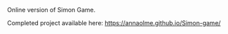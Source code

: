 
Online version of Simon Game.

Completed project available here: https://annaolme.github.io/Simon-game/
